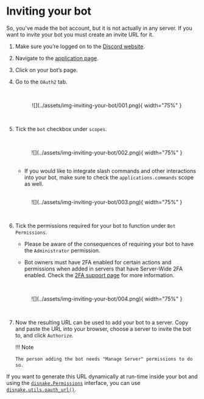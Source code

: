 # Inviting your bot

So, you've made the bot account, but it is not actually in any server. If you want to invite your bot you must create an
invite URL for it.

1.  Make sure you’re logged on to the [Discord website][discord-page].

2.  Navigate to the [application page][discord-app-page].

3.  Click on your bot’s page.

4.  Go to the `OAuth2` tab.

    <!-- prettier-ignore -->
    <br />
    <p align = "center">
        ![](../assets/img-inviting-your-bot/001.png){ width="75%" }
    </p>
    <br />

5.  Tick the `bot` checkbox under `scopes`.

    <!-- prettier-ignore -->
    <br />
    <p align = "center">
        ![](../assets/img-inviting-your-bot/002.png){ width="75%" }
    </p>
    <br />

    -   If you would like to integrate slash commands and other interactions into your bot, make sure to check the
        `applications.commands` scope as well.

    <!-- prettier-ignore -->
    <br />
    <p align = "center">
        ![](../assets/img-inviting-your-bot/003.png){ width="75%" }
    </p>
    <br />

6.  Tick the permissions required for your bot to function under `Bot Permissions`.

    -   Please be aware of the consequences of requiring your bot to have the `Administrator` permission.

    -   Bot owners must have 2FA enabled for certain actions and permissions when added in servers that have Server-Wide
        2FA enabled. Check the [2FA support page][discord-2fa-page] for more information.

    <!-- prettier-ignore -->
    <br />
    <p align = "center">
        ![](../assets/img-inviting-your-bot/004.png){ width="75%" }
    </p>
    <br />

7.  Now the resulting URL can be used to add your bot to a server. Copy and paste the URL into your browser, choose a
    server to invite the bot to, and click `Authorize`.

    !!! Note

        The person adding the bot needs "Manage Server" permissions to do so.

If you want to generate this URL dynamically at run-time inside your bot and using the
[`disnake.Permissions`]({{disnakedocs}}/api.html#disnake.Permissions) interface, you can use
[`disnake.utils.oauth_url()`]({{disnakedocs}}/api.html#disnake.utils.oauth_url).

[discord-page]: https://www.discord.com
[discord-app-page]: https://discord.com/developers/applications
[discord-2fa-page]: https://support.discord.com/hc/en-us/articles/219576828-Setting-up-Two-Factor-Authentication
